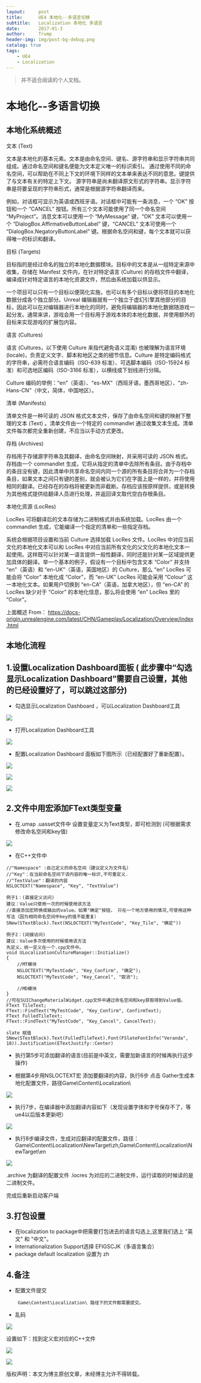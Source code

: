 ```yaml
---
layout:     post
title:      UE4 本地化--多语言切换
subtitle:   Localization 本地化 多语言
date:       2017-01-3
author:     Trump
header-img: img/post-bg-debug.png
catalog: true
tags:
    - UE4
    - Localization
---
```



>并不适合阅读的个人文档。

# 本地化--多语言切换

## 本地化系统概述

文本 (Text)

文本是本地化的基本元素。文本是由命名空间、键名、源字符串和显示字符串共同组成。通过命名空间和键名便能为文本定义唯一的标识索引。 通过使用不同的命名空间，可以帮助在不同上下文的环境下同样的文本单来表达不同的意思。键提供了与文本有关的特定上下文。 源字符串是尚未翻译原文形式的字符串。显示字符串是将要呈现的字符串形式，通常是根据源字符串翻译而来。

例如，对话框可显示为英语或西班牙语。对话框中可能有一条消息，一个 “OK” 按钮和一个 “CANCEL” 按钮。所有三个文本可能使用了同一个命名空间 “MyProject”。消息文本可以使用一个 “MyMessage” 键，“OK” 文本可以使用一个 “DialogBox.AffirmativeButtonLabel” 键，“CANCEL” 文本可使用一个 “DialogBox.NegatoryButtonLabel” 键。根据命名空间和键，每个文本就可以获得唯一的标识和翻译。

目标 (Targets)

目标指的是经过命名的独立的本地化数据模块。目标中的文本是从一组特定来源中收集，存储在 Manifest 文件内，在针对特定语言 (Culture) 的存档文件中翻译，编译成针对特定语言的本地化资源文件，然后由系统加载以供显示。

一个项目可以只有一个目标以便简化实施，也可以有多个目标以便将项目的本地化数据分成各个独立部分。Unreal 编辑器就有一个独立于虚幻引擎其他部分的目标，因此可以在对编辑器进行本地化的同时，避免将编辑器的本地化数据随游戏一起分发。通常来讲，游戏会用一个目标用于游戏本体的本地化数据，并使用额外的目标来实现游戏的扩展包内容。

语言 (Cultures)

语言 (Cultures，以下使用 Culture 来指代避免语义混淆) 也被理解为语言环境 (locale)，负责定义文字、脚本和地区之类的细节信息。Culture 是特定编码格式的字符串，必需符合语言编码（ISO-639 标准）、可选脚本编码（ISO-15924 标准）和可选地区编码（ISO-3166 标准），以横线或下划线进行分隔。

Culture 编码的举例：“en”（英语）、“es-MX”（西班牙语，墨西哥地区）、“zh-Hans-CN”（中文，简体，中国地区）。

清单 (Manifests)

清单文件是一种可读的 JSON 格式文本文件，保存了由命名空间和键的映射下整理的文本 (Text) 。清单文件由一个特定的 commandlet 通过收集文本生成。清单文件每次都完全重新创建，不应当以手动方式更改。

存档 (Archives)

存档用于存储源字符串及其翻译，由命名空间映射，并采用可读的 JSON 格式。存档由一个 commandlet 生成，它将从指定的清单中去除所有条目。由于存档中的条目没有键，因此清单中共享命名空间内同一个源的所有条目将合并为一个存档条目，如果文本之间只有键的差别，就会被认为它们在字面上是一样的，并将使用相同的翻译。已经存在的存档将被更新而非截断。存档应该按原样提供，或是转换为其他格式提供给翻译人员进行处理，并返回译文取代空白存根条目。

本地化资源 (LocRes)

LocRes 可将翻译后的文本存储为二进制格式并由系统加载。LocRes 由一个 commandlet 生成，它能编译一个指定的清单和一些指定存档。

系统会根据项目设置和当前 Culture 选择加载 LocRes 文件。LocRes 中对应当前文化的本地化文本可以和 LocRes 中对应当前所有文化的父文化的本地化文本一起使用。这样既可以针对某一语言提供一般性翻译，同时还能针对某一区域提供更加具体的翻译。举一个基本的例子，假设有一个目标中包含文本 “Color” 并支持 “en”（英语）和 “en-UK”（英语，英国地区）的 Culture，那么 “en” LocRes 可能会将 “Color” 本地化成 “Color”，而 “en-UK” LocRes 可能会采用 “Colour” 这一本地化文本。如果用户切换到 “en-CA”（英语，加拿大地区），但 “en-CA” 的 LocRes 缺少对于 “Color” 的本地化信息，那么将会使用 “en” LocRes 里的 “Color”。

上面概述 From： https://docs-origin.unrealengine.com/latest/CHN/Gameplay/Localization/Overview/index.html

## 本地化流程

## 1.设置Localization Dashboard面板 ( 此步骤中“勾选显示Localization Dashboard”需要自己设置，其他的已经设置好了，可以跳过这部分)
- 勾选显示Localization Dashboard ，可以Localization Dashboard工具

![](http://mingchuan.wang/img/local/1.png)

- 打开Localization Dashboard工具

![](http://mingchuan.wang/img/local/2.png)

- 配置Localization Dashboard 面板如下图所示（已经配置好了重新配置）。

![](http://mingchuan.wang/img/local/3.png)

![](http://mingchuan.wang/img/local/4.png)

![](http://mingchuan.wang/img/local/5.png)

## 2.文件中用宏添加FText类型变量

- 在.umap .uasset文件中 设置变量定义为Text类型，即可检测到 (可根据需求修改命名空间和key值)

![](http://mingchuan.wang/img/local/6.png)

- 在C++文件中

```
//"Namespace" :自己定义的命名空间（建议定义为文件名）
//"Key"：在当前命名空间下该内容的唯一标识,不可重定义.
//"TextValue"：翻译的内容
NSLOCTEXT("Namespace", "Key", "TextValue")
```

```
例子1：(直接定义访问)
建议：Value只使用一次的时候使用该方法
//直接添加宏转换成输出的value。如果"确定"按钮， 只在一个地方使用的情况,可使用这种写法（因为相同命名空间中key的值不能重复）
SNew(STextBlock).Text(NSLOCTEXT("MyTestCode", "Key_Tile", "确定"))
```

```
例子2：(间接访问)
建议：Value多次使用的时候使用该方法
先定义，统一定义在一个.cpp文件中。
void ULocalizationCultureManager::Initialize()
{
    //MT模块
	NSLOCTEXT("MyTestCode", "Key_Confirm", "确定");
	NSLOCTEXT("MyTestCode", "Key_Cancel", "取消");
        
    //MD模块
}
//可在SUIChangeMaterialWidget.cpp文件中通过命名空间和key获取得到Value值。
FText TileText;
FText::FindText("MyTestCode", "Key_Confirm", ConfirmText);
FText FulledTileText;
FText::FindText("MyTestCode", "Key_Cancel", CancelText);

slate 赋值
SNew(STextBlock).Text(FulledTileText).Font(FSlateFontInfo("Veranda", 18)).Justification(ETextJustify::Center)
```

- 执行第5步可添加翻译的语言(目前是中英文，需要加新语言的时候再执行这步操作)

- 根据第4步用NSLOCTEXT宏 添加要翻译的内容，执行6步 点击 Gather生成本地化配置文件，路径Game\Content\Localization\  

![](http://mingchuan.wang/img/local/6.png)

- 执行7步，在编译器中添加翻译内容如下（发现设置字体和字号保存不了，等ue4以后版本更新吧）

![](http://mingchuan.wang/img/local/7.png)


- 执行8步编译文件，生成对应翻译的配置文件，路径：Game\Content\Localization\NewTarget\zh,Game\Content\Localization\NewTarget\en  

![](http://mingchuan.wang/img/local/8.png)

.archive 为翻译的配置文件  .locres 为对应的二进制文件，运行读取的时候读的是二进制文件。

完成后重新启动客户端

## 3.打包设置

  - 在localization to package中把需要打包进去的语言勾选上,这里我们选上 "英文" 和 "中文"。
  - Internationalization Support选择 EFIGSCJK（多语言集合）
  - package default localization 设置为 zh

## 4.备注
- 配置文件提交

       Game\Content\Localization\ 路径下的文件都需要提交。 

- 乱码

![](http://mingchuan.wang/img/local/9.png)

设置如下：找到定义宏对应的C++文件

![](http://mingchuan.wang/img/local/10.png)

![](http://mingchuan.wang/img/local/11.png)





版权声明：本文为博主原创文章，未经博主允许不得转载。


